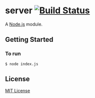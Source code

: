 # server [![Build Status](https://secure.travis-ci.org/AKSW/server.png?branch=master)](https://travis-ci.org/AKSW/server)

A [Node.js](http://nodejs.org) module.




## Getting Started

### To run

```
$ node index.js
```

## License

[MIT License](http://en.wikipedia.org/wiki/MIT_License)